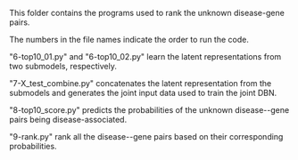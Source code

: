 This folder contains the programs used to rank the unknown disease-gene pairs.

The numbers in the file names indicate the order to run the code.

"6-top10_01.py" and "6-top10_02.py" learn the latent representations from two submodels, respectively.

"7-X_test_combine.py"	concatenates the latent representation from the submodels and generates the joint input data used to train the joint DBN.

"8-top10_score.py"	predicts the probabilities of the unknown disease--gene pairs being disease-associated.

"9-rank.py" rank all the disease--gene pairs based on their corresponding probabilities.
